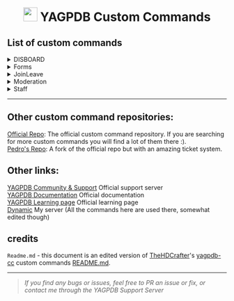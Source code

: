 <h1 align="center"><img src="https://yagpdb.xyz/static/img/logo_y.png" height=32px width=32px></img>&nbspYAGPDB Custom Commands</h1>


## List of custom commands

<details>
<summary>DISBOARD</summary>

- [Open Folder](https://github.com/DiscDynamic/Dynamic-YAGPDB-ccs/tree/main/DISBOARD)  
	**•** `BumpCommand` - Command that deletes and resends DISBOARD's bumps and errors as YAGPDB rich embeds.  
	**•** `BumpNotify` - Lets you know when you can bump.  
	**•** `Help` - Shows the standard DISBOARD help page.  
	**•** `Page` - Shows the servers page on DISBOARD.  
</details>

<details>
<summary>Forms</summary>

- [Open Folder](https://github.com/DiscDynamic/Dynamic-YAGPDB-ccs/tree/main/Forms)  
	**•** `Apply` - Sends an embed with the application link and logs it to a channel  
	**•** `Appeal` - Sends an embed with the appeal link and logs it to a channel
</details>

<details>
<summary>JoinLeave</summary>

- [Open Folder](https://github.com/DiscDynamic/Dynamic-YAGPDB-ccs/tree/main/JoinLeave)  
	**•** `Join message in server channel`  
	**•** `Leave message`  
</details>


<details>
<summary>Moderation</summary>

- [Open folder](https://github.com/DiscDynamic/Dynamic-YAGPDB-ccs/tree/main/Moderation)  
	**•** `Warn DM`  
	**•** `Mute DM`  
	**•** `Unmute DM`  
	**•** `Kick DM`  
  **•** `Ban DM`  
</details>


<details>
<summary>Staff</summary>

- [Open folder](https://github.com/DiscDynamic/Dynamic-YAGPDB-ccs/tree/main/Staff)  
	**•** `Break` - Removes staff roles for a given time for a break  
	**•** `Announce` - Makes an announcement and pings the announcement role  
	**•** `Event` - Makes an event notif and pings the event role  
</details>

---
## Other custom command repositories:
[Official Repo](https://github.com/yagpdb-cc/yagpdb-cc): The official custom command repository. If you are searching for more custom commands you will find a lot of them there :).  
[Pedro's Repo](https://github.com/Pedro-Pessoa/yagpdb-cc/tree/Tickets/tickets): A fork of the official repo but with an amazing ticket system.


## Other links:
[YAGPDB Community & Support](https://discord.gg/4uY54rw) Official support server  
[YAGPDB Documentation](https://docs.yagpdb.xyz/reference/templates) Official documentation  
[YAGPDB Learning page](https://learn.yagpdb.xyz/) Official learning page    
[Dynamic](https://discord.gg/ekMQH384KC) My server (All the commands here are used there, somewhat edited though)

## credits

`Readme.md` - this document is an edited version of [TheHDCrafter](https://github.com/TheHDCrafter)'s [yagpdb-cc](https://github.com/TheHDCrafter/yagpdb-cc) custom commands [README.md](https://github.com/TheHDCrafter/yagpdb-cc/blob/master/README.md).

---
> *If you find any bugs or issues, feel free to PR an issue or fix, or contact me through the YAGPDB Support Server*
